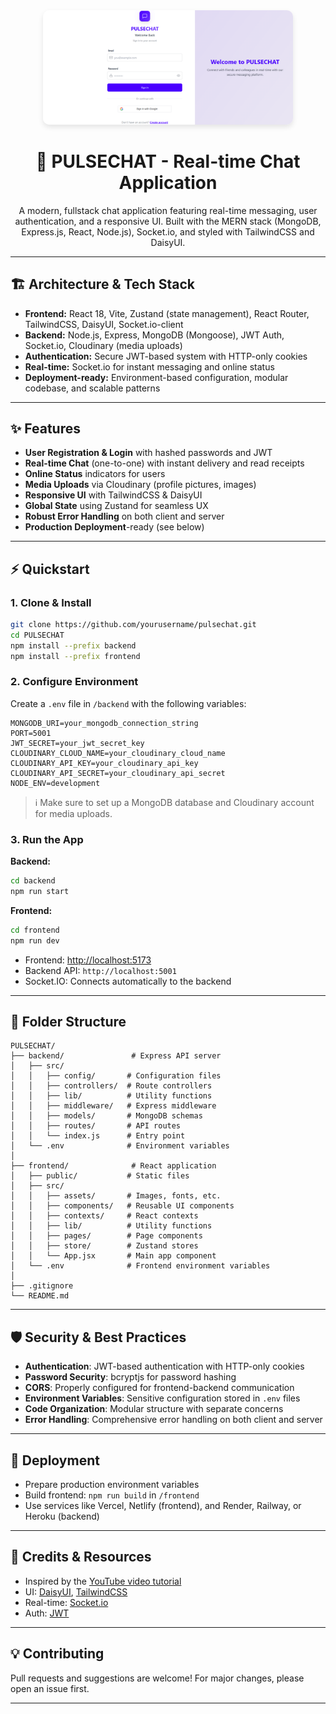 <div align="center">
  <img src="./frontend/public/pulsechat.png" alt="PULSECHAT Logo" width="400" style="border-radius: 10px; box-shadow: 0 4px 8px rgba(0,0,0,0.1);"/>
  
  # 🚀 PULSECHAT - Real-time Chat Application

  A modern, fullstack chat application featuring real-time messaging, user authentication, and a responsive UI. Built with the MERN stack (MongoDB, Express.js, React, Node.js), Socket.io, and styled with TailwindCSS and DaisyUI.
</div>

---

## 🏗️ Architecture & Tech Stack

- **Frontend:** React 18, Vite, Zustand (state management), React Router, TailwindCSS, DaisyUI, Socket.io-client
- **Backend:** Node.js, Express, MongoDB (Mongoose), JWT Auth, Socket.io, Cloudinary (media uploads)
- **Authentication:** Secure JWT-based system with HTTP-only cookies
- **Real-time:** Socket.io for instant messaging and online status
- **Deployment-ready:** Environment-based configuration, modular codebase, and scalable patterns

---

## ✨ Features

- **User Registration & Login** with hashed passwords and JWT
- **Real-time Chat** (one-to-one) with instant delivery and read receipts
- **Online Status** indicators for users
- **Media Uploads** via Cloudinary (profile pictures, images)
- **Responsive UI** with TailwindCSS & DaisyUI
- **Global State** using Zustand for seamless UX
- **Robust Error Handling** on both client and server
- **Production Deployment**-ready (see below)

---

## ⚡ Quickstart

### 1. Clone & Install

```sh
git clone https://github.com/yourusername/pulsechat.git
cd PULSECHAT
npm install --prefix backend
npm install --prefix frontend
```

### 2. Configure Environment

Create a `.env` file in `/backend` with the following variables:

```env
MONGODB_URI=your_mongodb_connection_string
PORT=5001
JWT_SECRET=your_jwt_secret_key
CLOUDINARY_CLOUD_NAME=your_cloudinary_cloud_name
CLOUDINARY_API_KEY=your_cloudinary_api_key
CLOUDINARY_API_SECRET=your_cloudinary_api_secret
NODE_ENV=development
```

> ℹ️ Make sure to set up a MongoDB database and Cloudinary account for media uploads.

### 3. Run the App

**Backend:**
```sh
cd backend
npm run start
```

**Frontend:**
```sh
cd frontend
npm run dev
```

- Frontend: [http://localhost:5173](http://localhost:5173)
- Backend API: `http://localhost:5001`
- Socket.IO: Connects automatically to the backend

---

## 🧩 Folder Structure

```
PULSECHAT/
├── backend/               # Express API server
│   ├── src/
│   │   ├── config/       # Configuration files
│   │   ├── controllers/  # Route controllers
│   │   ├── lib/          # Utility functions
│   │   ├── middleware/   # Express middleware
│   │   ├── models/       # MongoDB schemas
│   │   ├── routes/       # API routes
│   │   └── index.js      # Entry point
│   └── .env              # Environment variables
│
├── frontend/              # React application
│   ├── public/           # Static files
│   ├── src/
│   │   ├── assets/       # Images, fonts, etc.
│   │   ├── components/   # Reusable UI components
│   │   ├── contexts/     # React contexts
│   │   ├── lib/          # Utility functions
│   │   ├── pages/        # Page components
│   │   ├── store/        # Zustand stores
│   │   └── App.jsx       # Main app component
│   └── .env              # Frontend environment variables
│
├── .gitignore
└── README.md
```

---

## 🛡️ Security & Best Practices

- **Authentication**: JWT-based authentication with HTTP-only cookies
- **Password Security**: bcryptjs for password hashing
- **CORS**: Properly configured for frontend-backend communication
- **Environment Variables**: Sensitive configuration stored in `.env` files
- **Code Organization**: Modular structure with separate concerns
- **Error Handling**: Comprehensive error handling on both client and server

---

## 🚀 Deployment
- Prepare production environment variables
- Build frontend: `npm run build` in `/frontend`
- Use services like Vercel, Netlify (frontend), and Render, Railway, or Heroku (backend)

---

## 🙌 Credits & Resources
- Inspired by the [YouTube video tutorial](https://youtu.be/ntKkVrQqBYY)
- UI: [DaisyUI](https://daisyui.com/), [TailwindCSS](https://tailwindcss.com/)
- Real-time: [Socket.io](https://socket.io/)
- Auth: [JWT](https://jwt.io/)

---

## 💡 Contributing
Pull requests and suggestions are welcome! For major changes, please open an issue first.

---

